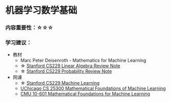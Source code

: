 # 机器学习数学基础

### 内容重要性：☆☆☆

### 学习建议：

* 教材
  * Marc Peter Deisenroth - Mathematics for Machine Learning
  * ☆ [Stanford CS229 Linear Algebra Review Note](https://cs229.stanford.edu/summer2020/cs229-linalg.pdf)
  * ☆ [Stanford CS229 Probability Review Note](https://public.websites.umich.edu/\~yuekai/stats415/assets/pdf/probability\_review.pdf)
* 网课
  * ☆ [Stanford CS229 Machine Learning](https://csdiy.wiki/%E6%9C%BA%E5%99%A8%E5%AD%A6%E4%B9%A0/CS229/)
  * [UChicago CS 25300 Mathematical Foundations of Machine Learning](https://www.bilibili.com/video/BV1Sp4y1Y7SF)
  * [CMU 10-601 Mathematical Foundations for Machine Learning](https://www.bilibili.com/video/BV175411h7Vf)
